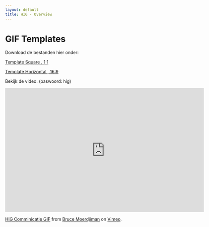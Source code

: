 ```yaml
---
layout: default
title: HIG - Overview
---
```


# GIF Templates

Download de bestanden hier onder:

[Template Square , 1:1](https://www.dropbox.com/s/57wj9aqyn1jz335/GIF_TEMPLATE_SQUARE.psd?dl=0)

[Template Horizontal , 16:9](https://www.dropbox.com/s/k42wes44rpd8r4q/GIF_TEMPLATE_HORIZONTAL.psd?dl=0)

Bekijk de video. (paswoord: hig)

<iframe src="https://player.vimeo.com/video/183279554" width="640" height="400" frameborder="0" webkitallowfullscreen mozallowfullscreen allowfullscreen></iframe>
<p><a href="https://vimeo.com/183279554">HIG Comminicatie GIF</a> from <a href="https://vimeo.com/brucemoerdjiman">Bruce Moerdjiman</a> on <a href="https://vimeo.com">Vimeo</a>.</p>
